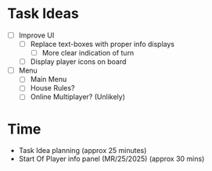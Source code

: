 # Task Ideas

- [ ] Improve UI
    - [ ] Replace text-boxes with proper info displays
        - [ ] More clear indication of turn
    - [ ] Display player icons on board
- [ ] Menu
    - [ ] Main Menu
    - [ ] House Rules?
    - [ ] Online Multiplayer? (Unlikely)

# Time

- Task Idea planning (approx 25 minutes)
- Start Of Player info panel (MR/25/2025) (approx 30 mins)
